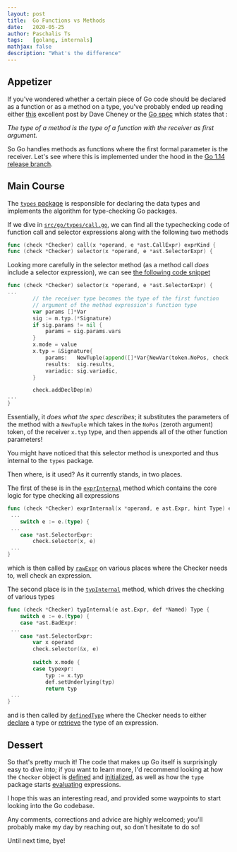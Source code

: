 ```yaml
---
layout: post
title:  Go Functions vs Methods
date:   2020-05-25
author: Paschalis Ts
tags:   [golang, internals]
mathjax: false
description: "What's the difference"
---
```


## Appetizer
If you've wondered whether a certain piece of Go code should be declared as a function or as a method on a type, you've probably ended up reading either [this](https://dave.cheney.net/2016/03/19/should-methods-be-declared-on-t-or-t) excellent post by Dave Cheney or the [Go spec](https://golang.org/ref/spec#Method_declarations) which states that :

*The type of a method is the type of a function with the receiver as first argument.*

So Go handles methods as functions where the first formal parameter is the receiver. Let's see where this is implemented under the hood in the [Go 1.14 release branch](https://github.com/golang/go/tree/release-branch.go1.14).

## Main Course

The [`types` package](https://golang.org/pkg/go/types/) is responsible for declaring the data types and implements the algorithm for type-checking Go packages.

If we dive in [`src/go/types/call.go`](https://github.com/golang/go/blob/f758dabf52d38333985e24762f9b53a29e2e7da0/src/go/types/call.go), we can find all the typechecking code of function call and selector expressions along with the following two methods
```go 
func (check *Checker) call(x *operand, e *ast.CallExpr) exprKind {
func (check *Checker) selector(x *operand, e *ast.SelectorExpr) {
```

Looking more carefully in the selector method (as a method call *does* include a selector expression), we can see [the following code snippet](https://github.com/golang/go/blob/f758dabf52d38333985e24762f9b53a29e2e7da0/src/go/types/call.go#L405)
```go
func (check *Checker) selector(x *operand, e *ast.SelectorExpr) {
...
		// the receiver type becomes the type of the first function
		// argument of the method expression's function type
		var params []*Var
		sig := m.typ.(*Signature)
		if sig.params != nil {
			params = sig.params.vars
		}
		x.mode = value
		x.typ = &Signature{
			params:   NewTuple(append([]*Var{NewVar(token.NoPos, check.pkg, "", x.typ)}, params...)...),
			results:  sig.results,
			variadic: sig.variadic,
		}

        check.addDeclDep(m)
...
}
```

Essentially, it *does what the spec describes*; it substitutes the parameters of the method with a `NewTuple` which takes in the `NoPos` (zeroth argument) token, of the receiver `x.typ` type, and then appends all of the other function parameters!

You might have noticed that this selector method is unexported and thus internal to the `types` package.

Then where, is it used? As it currently stands, in two places. 

The first of these is in the [`exprInternal`](https://github.com/golang/go/blob/f758dabf52d38333985e24762f9b53a29e2e7da0/src/go/types/expr.go#L1267) method which contains the core logic for type checking all expressions
```go
func (check *Checker) exprInternal(x *operand, e ast.Expr, hint Type) exprKind {
 ...
    switch e := e.(type) {
 ...
	case *ast.SelectorExpr:
		check.selector(x, e)
 ...
}
```
which is then called by [`rawExpr`](ttps://github.com/golang/go/blob/f758dabf52d38333985e24762f9b53a29e2e7da0/src/go/types/expr.go#L981) on various places where the Checker needs to, well check an expression.

The second place is in the [`typInternal`](https://github.com/golang/go/blob/f758dabf52d38333985e24762f9b53a29e2e7da0/src/go/types/typexpr.go#L235) method, which drives the checking of various types 
```go 
func (check *Checker) typInternal(e ast.Expr, def *Named) Type {
	switch e := e.(type) {
	case *ast.BadExpr:
 ...
	case *ast.SelectorExpr:
		var x operand
        check.selector(&x, e)
        
        switch x.mode {
		case typexpr:
			typ := x.typ
			def.setUnderlying(typ)
			return typ
 ...
}
```
and is then called by [`definedType`](https://github.com/golang/go/blob/f758dabf52d38333985e24762f9b53a29e2e7da0/src/go/types/typexpr.go#L138) where the Checker needs to either [declare](https://github.com/golang/go/blob/f758dabf52d38333985e24762f9b53a29e2e7da0/src/go/types/decl.go#L542) a type or [retrieve](https://github.com/golang/go/blob/f758dabf52d38333985e24762f9b53a29e2e7da0/src/go/types/typexpr.go#L118) the type of an expression.


## Dessert

So that's pretty much it! The code that makes up Go itself is surprisingly easy to dive into; if you want to learn more, I'd recommend looking at how the `Checker` object is [defined](https://github.com/golang/go/blob/f758dabf52d38333985e24762f9b53a29e2e7da0/src/go/types/check.go#L70) and [initialized](https://github.com/golang/go/blob/f758dabf52d38333985e24762f9b53a29e2e7da0/src/go/types/check.go#L175), as well as how the `type` package starts [evaluating](https://github.com/golang/go/blob/f758dabf52d38333985e24762f9b53a29e2e7da0/src/go/types/eval.go#L24) expressions.

I hope this was an interesting read, and provided some waypoints to start looking into the Go codebase.

Any comments, corrections and advice are highly welcomed; you'll probably make my day by reaching out, so don't hesitate to do so!

Until next time, bye!

